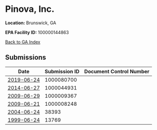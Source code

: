 # Pinova, Inc.  

**Location:** Brunswick, GA

**EPA Facility ID:** 100000144863

[Back to GA Index](../../index.md)

## Submissions

| Date | Submission ID | Document Control Number |
|------|--------------|-------------------------|
| [2019-06-24](submissions/1000080700.md) | 1000080700 |  |
| [2014-06-27](submissions/1000044931.md) | 1000044931 |  |
| [2009-06-29](submissions/1000009367.md) | 1000009367 |  |
| [2009-06-21](submissions/1000008248.md) | 1000008248 |  |
| [2004-06-24](submissions/38393.md) | 38393 |  |
| [1999-06-24](submissions/13769.md) | 13769 |  |
